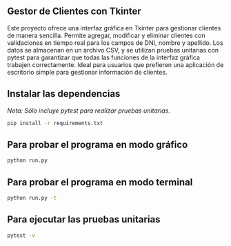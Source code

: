 ## Gestor de Clientes con Tkinter

Este proyecto ofrece una interfaz gráfica en Tkinter para gestionar clientes de manera sencilla. Permite agregar, modificar y eliminar clientes con validaciones en tiempo real para los campos de DNI, nombre y apellido. Los datos se almacenan en un archivo CSV, y se utilizan pruebas unitarias con pytest para garantizar que todas las funciones de la interfaz gráfica trabajen correctamente. Ideal para usuarios que prefieren una aplicación de escritorio simple para gestionar información de clientes.


## Instalar las dependencias

_Nota: Sólo incluye pytest para realizar pruebas unitarias._

```bash
pip install -r requirements.txt
```

## Para probar el programa en modo gráfico

```bash
python run.py
```

## Para probar el programa en modo terminal

```bash
python run.py -t
```

## Para ejecutar las pruebas unitarias

```bash
pytest -v
```
